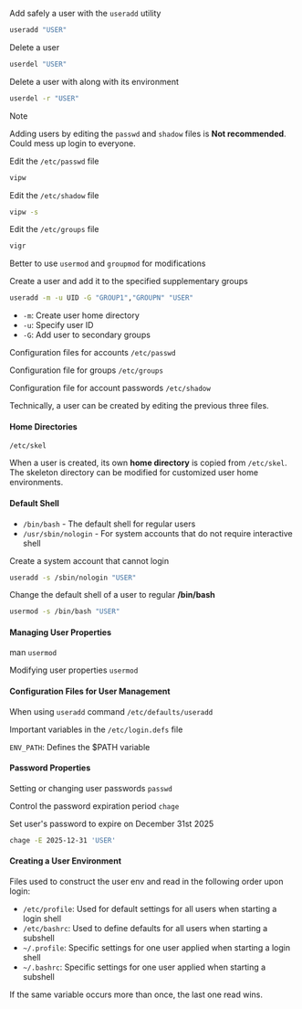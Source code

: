 Add safely a user with the `useradd` utility

``` bash
useradd "USER"
```

Delete a user
``` bash
userdel "USER"
```

Delete a user with along with its environment

``` bash
userdel -r "USER"
```

> [!NOTE]
> Adding users by editing the `passwd` and `shadow` files is **Not recommended**. Could mess up login to everyone.

Edit the `/etc/passwd` file

```bash
vipw 
```

Edit the `/etc/shadow` file

```bash
vipw -s
```

Edit the `/etc/groups` file

```bash
vigr
```

Better to use `usermod` and `groupmod` for modifications

Create a user and add it to the specified supplementary groups

``` bash
useradd -m -u UID -G "GROUP1","GROUPN" "USER"
```

- `-m`: Create user home directory
- `-u`: Specify user ID
- `-G`: Add user to secondary groups

Configuration files for accounts
`/etc/passwd`

Configuration file for groups
`/etc/groups`

Configuration file for account passwords
`/etc/shadow`

Technically, a user can be created by editing the previous three files.
#### Home Directories

`/etc/skel`

When a user is created, its own **home directory** is copied from `/etc/skel`. The skeleton directory can be modified for customized user home environments.

#### Default Shell

- `/bin/bash` - The default shell for regular users
- `/usr/sbin/nologin` - For system accounts that do not require interactive shell

Create a system account that cannot login

``` bash
useradd -s /sbin/nologin "USER"
```

Change the default shell of a user to regular **/bin/bash**

``` bash
usermod -s /bin/bash "USER"
```

#### Managing User Properties

man `usermod`

Modifying user properties
`usermod`

#### Configuration Files for User Management

When using `useradd` command
`/etc/defaults/useradd`

Important variables in the `/etc/login.defs` file

`ENV_PATH`: Defines the $PATH variable

#### Password Properties

Setting or changing user passwords
`passwd`

Control the password expiration period
`chage`

Set user's password to expire on December 31st 2025

```bash
chage -E 2025-12-31 'USER'
```

#### Creating a User Environment

Files used to construct the user env and read in the following order upon login:

- `/etc/profile`: Used for default settings for all users when starting a login shell
- `/etc/bashrc`: Used to define defaults for all users when starting a subshell
- `~/.profile`: Specific settings for one user applied when starting a login shell
- `~/.bashrc`: Specific settings for one user applied when starting a subshell

If the same variable occurs more than once, the last one read wins.

